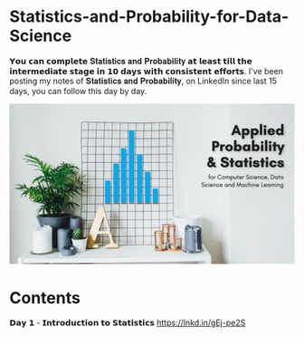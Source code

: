 # Statistics-and-Probability-for-Data-Science
𝗬𝗼𝘂 𝗰𝗮𝗻 𝗰𝗼𝗺𝗽𝗹𝗲𝘁𝗲 𝐒𝐭𝐚𝐭𝐢𝐬𝐭𝐢𝐜𝐬 𝐚𝐧𝐝 𝐏𝐫𝐨𝐛𝐚𝐛𝐢𝐥𝐢𝐭𝐲 𝗮𝘁 𝗹𝗲𝗮𝘀𝘁 𝘁𝗶𝗹𝗹 𝘁𝗵𝗲 𝗶𝗻𝘁𝗲𝗿𝗺𝗲𝗱𝗶𝗮𝘁𝗲 𝘀𝘁𝗮𝗴𝗲 𝗶𝗻 𝟭𝟬 𝗱𝗮𝘆𝘀 𝘄𝗶𝘁𝗵 𝗰𝗼𝗻𝘀𝗶𝘀𝘁𝗲𝗻𝘁 𝗲𝗳𝗳𝗼𝗿𝘁𝘀. I've been posting my notes of 𝐒𝐭𝐚𝐭𝐢𝐬𝐭𝐢𝐜𝐬 𝐚𝐧𝐝 𝐏𝐫𝐨𝐛𝐚𝐛𝐢𝐥𝐢𝐭𝐲, on LinkedIn since last 15 days, you can follow this day by day.

<img src="https://github.com/soopertramp/Complete-Statistics-and-Probability-for-Data-Science/blob/main/Image/Stats.jpeg"  width="1000px"> 

<h1>Contents</h1>

𝗗𝗮𝘆 𝟭 -  𝗜𝗻𝘁𝗿𝗼𝗱𝘂𝗰𝘁𝗶𝗼𝗻 𝘁𝗼 𝗦𝘁𝗮𝘁𝗶𝘀𝘁𝗶𝗰𝘀 https://lnkd.in/gEj-pe2S
